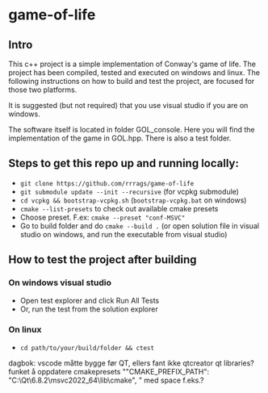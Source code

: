 # game-of-life

## Intro
This c++ project is a simple implementation of Conway's game of life. The project has been compiled, tested and executed on windows and linux. The following instructions on how to build and test the project, are focused for those two platforms.

It is suggested (but not required) that you use visual studio if you are on windows. 

The software itself is located in folder GOL_console. Here you will find the implementation of the game in GOL.hpp. There is also a test folder.

## Steps to get this repo up and running locally:

 - `git clone https://github.com/rrrags/game-of-life`
 - `git submodule update --init --recursive` (for vcpkg submodule)
 - `cd vcpkg && bootstrap-vcpkg.sh` (`bootstrap-vcpkg.bat` on windows)
 - `cmake --list-presets` to check out available cmake presets
 - Choose preset. F.ex: `cmake --preset "conf-MSVC"`
 - Go to build folder and do `cmake --build .` (or open solution file in visual studio on windows, and run the executable from visual studio)

## How to test the project after building
### On windows visual studio
 - Open test explorer and click Run All Tests
 - Or, run the test from the solution explorer
### On linux
 - `cd path/to/your/build/folder && ctest`
 
 
 
 dagbok:
 vscode måtte bygge før QT, ellers fant ikke qtcreator qt libraries? funket å oppdatere cmakepresets ""CMAKE_PREFIX_PATH": "C:\\Qt\\6.8.2\\msvc2022_64\\lib\\cmake", " med space f.eks.?
